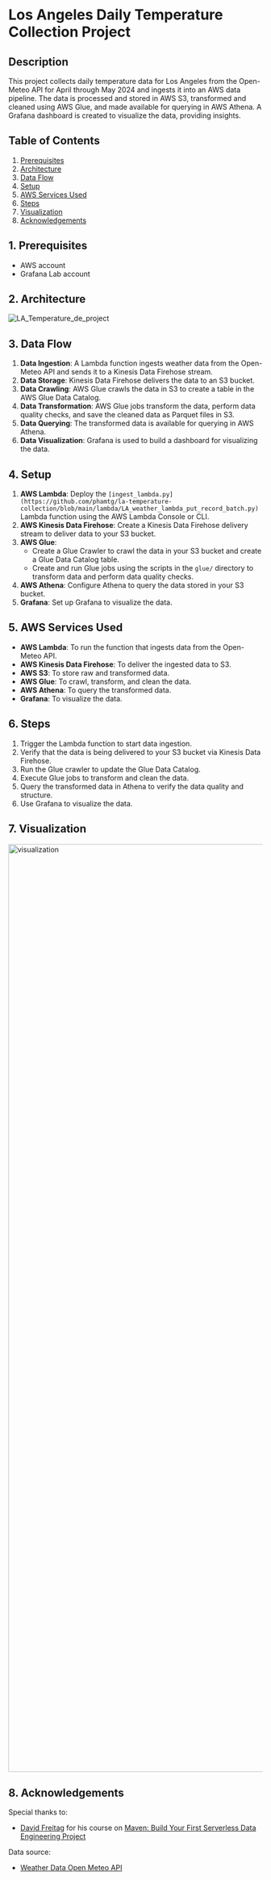 # Los Angeles Daily Temperature Collection Project

## Description
This project collects daily temperature data for Los Angeles from the Open-Meteo API for April through May 2024 and ingests it into an AWS data pipeline. The data is processed and stored in AWS S3, transformed and cleaned using AWS Glue, and made available for querying in AWS Athena. A Grafana dashboard is created to visualize the data, providing insights.

## Table of Contents
1. [Prerequisites](#prerequisites)
2. [Architecture](#architecture)
3. [Data Flow](#data-flow)
4. [Setup](#setup)
5. [AWS Services Used](#aws-services-used)
6. [Steps](#steps)
7. [Visualization](#visualization)
8. [Acknowledgements](#acknowledgements)

## 1. Prerequisites
- AWS account
- Grafana Lab account

## 2. Architecture
![LA_Temperature_de_project](https://github.com/phamtg/la-temperature-collection/assets/148672438/2e4d54a7-3db4-4929-8359-8888c64a0b07)

## 3. Data Flow
1. **Data Ingestion**: A Lambda function ingests weather data from the Open-Meteo API and sends it to a Kinesis Data Firehose stream.
2. **Data Storage**: Kinesis Data Firehose delivers the data to an S3 bucket.
3. **Data Crawling**: AWS Glue crawls the data in S3 to create a table in the AWS Glue Data Catalog.
4. **Data Transformation**: AWS Glue jobs transform the data, perform data quality checks, and save the cleaned data as Parquet files in S3.
5. **Data Querying**: The transformed data is available for querying in AWS Athena.
6. **Data Visualization**: Grafana is used to build a dashboard for visualizing the data.

## 4. Setup
1. **AWS Lambda**: Deploy the `[ingest_lambda.py](https://github.com/phamtg/la-temperature-collection/blob/main/lambda/LA_weather_lambda_put_record_batch.py)` Lambda function using the AWS Lambda Console or CLI.
2. **AWS Kinesis Data Firehose**: Create a Kinesis Data Firehose delivery stream to deliver data to your S3 bucket.
3. **AWS Glue**:
   - Create a Glue Crawler to crawl the data in your S3 bucket and create a Glue Data Catalog table.
   - Create and run Glue jobs using the scripts in the `glue/` directory to transform data and perform data quality checks.
4. **AWS Athena**: Configure Athena to query the data stored in your S3 bucket.
5. **Grafana**: Set up Grafana to visualize the data.

## 5. AWS Services Used
- **AWS Lambda**: To run the function that ingests data from the Open-Meteo API.
- **AWS Kinesis Data Firehose**: To deliver the ingested data to S3.
- **AWS S3**: To store raw and transformed data.
- **AWS Glue**: To crawl, transform, and clean the data.
- **AWS Athena**: To query the transformed data.
- **Grafana**: To visualize the data.

## 6. Steps
1. Trigger the Lambda function to start data ingestion.
2. Verify that the data is being delivered to your S3 bucket via Kinesis Data Firehose.
3. Run the Glue crawler to update the Glue Data Catalog.
4. Execute Glue jobs to transform and clean the data.
5. Query the transformed data in Athena to verify the data quality and structure.
6. Use Grafana to visualize the data.

## 7. Visualization
<img width="1839" alt="visualization" src="https://github.com/phamtg/la-temperature-collection/assets/148672438/0874c40b-5d6d-4b4d-a455-3abd5807302f">

## 8. Acknowledgements
Special thanks to:
- [David Freitag](https://github.com/dkfreitag) for his course on [Maven: Build Your First Serverless Data Engineering Project](https://maven.com/david-freitag/first-serverless-de-project)

Data source:
- [Weather Data Open Meteo API](https://api.open-meteo.com/)
